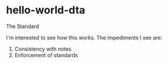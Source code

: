 # hello-world-dta
The Standard

I'm interested to see how this works.  The impediments I see are:
1. Consistency with notes
2. Enforcement of standards
